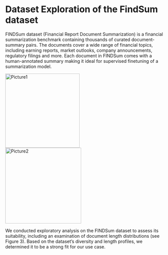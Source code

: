 # Dataset Exploration of the FindSum dataset

FINDSum dataset (Financial Report Document Summarization) is a financial summarization benchmark containing thousands of curated document-summary pairs. The documents cover a wide range of financial topics, including earning reports, market outlooks, company announcements, regulatory filings and more. Each document in FINDSum comes with a human-annotated summary making it ideal for supervised finetuning of a summarization model.

<img width="234" alt="Picture1" src="https://github.com/user-attachments/assets/d91f8372-efed-4fb4-8019-0097c89543aa" />
<br/>

<img width="239" alt="Picture2" src="https://github.com/user-attachments/assets/e98c4525-4085-46b5-9324-5d7b4d54312b" />

We conducted exploratory analysis on the FINDSum dataset to assess its suitability, including an examination of document length distributions (see Figure 3). Based on the dataset’s diversity and length profiles, we determined it to be a strong fit for our use case.
